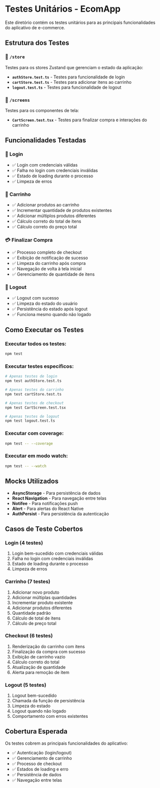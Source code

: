 # Testes Unitários - EcomApp

Este diretório contém os testes unitários para as principais funcionalidades do aplicativo de e-commerce.

## Estrutura dos Testes

### 📁 `/store`
Testes para os stores Zustand que gerenciam o estado da aplicação:

- **`authStore.test.ts`** - Testes para funcionalidade de login
- **`cartStore.test.ts`** - Testes para adicionar itens ao carrinho
- **`logout.test.ts`** - Testes para funcionalidade de logout

### 📁 `/screens`
Testes para os componentes de tela:

- **`CartScreen.test.tsx`** - Testes para finalizar compra e interações do carrinho

## Funcionalidades Testadas

### 🔐 Login
- ✅ Login com credenciais válidas
- ✅ Falha no login com credenciais inválidas
- ✅ Estado de loading durante o processo
- ✅ Limpeza de erros

### 🛒 Carrinho
- ✅ Adicionar produtos ao carrinho
- ✅ Incrementar quantidade de produtos existentes
- ✅ Adicionar múltiplos produtos diferentes
- ✅ Cálculo correto do total de itens
- ✅ Cálculo correto do preço total

### 💳 Finalizar Compra
- ✅ Processo completo de checkout
- ✅ Exibição de notificação de sucesso
- ✅ Limpeza do carrinho após compra
- ✅ Navegação de volta à tela inicial
- ✅ Gerenciamento de quantidade de itens

### 🚪 Logout
- ✅ Logout com sucesso
- ✅ Limpeza do estado do usuário
- ✅ Persistência do estado após logout
- ✅ Funciona mesmo quando não logado

## Como Executar os Testes

### Executar todos os testes:
```bash
npm test
```

### Executar testes específicos:
```bash
# Apenas testes de login
npm test authStore.test.ts

# Apenas testes do carrinho
npm test cartStore.test.ts

# Apenas testes de checkout
npm test CartScreen.test.tsx

# Apenas testes de logout
npm test logout.test.ts
```

### Executar com coverage:
```bash
npm test -- --coverage
```

### Executar em modo watch:
```bash
npm test -- --watch
```

## Mocks Utilizados

- **AsyncStorage** - Para persistência de dados
- **React Navigation** - Para navegação entre telas
- **Notifee** - Para notificações push
- **Alert** - Para alertas do React Native
- **AuthPersist** - Para persistência da autenticação

## Casos de Teste Cobertos

### Login (4 testes)
1. Login bem-sucedido com credenciais válidas
2. Falha no login com credenciais inválidas
3. Estado de loading durante o processo
4. Limpeza de erros

### Carrinho (7 testes)
1. Adicionar novo produto
2. Adicionar múltiplas quantidades
3. Incrementar produto existente
4. Adicionar produtos diferentes
5. Quantidade padrão
6. Cálculo de total de itens
7. Cálculo de preço total

### Checkout (6 testes)
1. Renderização do carrinho com itens
2. Finalização da compra com sucesso
3. Exibição de carrinho vazio
4. Cálculo correto do total
5. Atualização de quantidade
6. Alerta para remoção de item

### Logout (5 testes)
1. Logout bem-sucedido
2. Chamada da função de persistência
3. Limpeza do estado
4. Logout quando não logado
5. Comportamento com erros existentes

## Cobertura Esperada

Os testes cobrem as principais funcionalidades do aplicativo:
- ✅ Autenticação (login/logout)
- ✅ Gerenciamento de carrinho
- ✅ Processo de checkout
- ✅ Estados de loading e erro
- ✅ Persistência de dados
- ✅ Navegação entre telas
